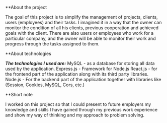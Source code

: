 **About the project

The goal of this project is to simplify the management of projects, clients, users (employees) and their tasks. I imagined it in a way that the owner can monitor the condition of all his clients, previous cooperation and achieved goals with the client.
There are also users or employees who work for a particular company, and the owner will be able to monitor their work and progress through the tasks assigned to them.

**About technologies

***The technologies I used are:***
MySQL - as a database for storing all data used by the application.
Express.js - Framework for Node.js
React.js - for the frontend part of the application along with its third party libraries.
Node.js - For the backend part of the application together with libraries like (Session, Cookies, MySQL, Cors, etc.)

**Short note

I worked on this project so that I could present to future employers my knowledge and skills I have gained through my previous work experience and show my way of thinking and my approach to problem solving.


